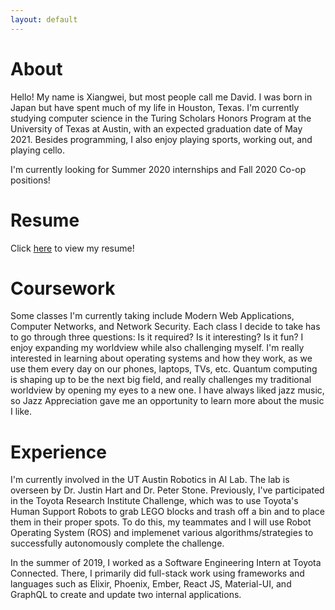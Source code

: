 ```yaml
---
layout: default
---
```

# About
Hello! My name is Xiangwei, but most people call me David. I was born in Japan but have spent much of my life in Houston, Texas. I'm currently studying
computer science in the Turing Scholars Honors Program at the University of Texas at Austin, with an expected graduation date of May 2021. Besides programming,
I also enjoy playing sports, working out, and playing cello.

I'm currently looking for Summer 2020 internships and Fall 2020 Co-op positions!

# Resume
Click [here](resume.pdf) to view my resume!

# Coursework
Some classes I'm currently taking include Modern Web Applications, Computer Networks, and Network Security. Each class I decide to take has to go
through three questions: Is it required? Is it interesting? Is it fun? I enjoy expanding my worldview while also challenging myself. I'm really interested in
learning about operating systems and how they work, as we use them every day on our phones, laptops, TVs, etc. Quantum computing is shaping up to be the next
big field, and really challenges my traditional worldview by opening my eyes to a new one. I have always liked jazz music, so Jazz Appreciation gave me an
opportunity to learn more about the music I like.

# Experience
I'm currently involved in the UT Austin Robotics in AI Lab. The lab is overseen by Dr.
Justin Hart and Dr. Peter Stone. Previously, I've participated in the Toyota Research Institute Challenge, which was to use Toyota's Human Support Robots to grab
LEGO blocks and trash off a bin and to place them in their proper spots. To do this, my teammates and I will use Robot Operating System (ROS) and implemenet
various algorithms/strategies to successfully autonomously complete the challenge.

In the summer of 2019, I worked as a Software Engineering Intern at Toyota Connected. There, I primarily did full-stack work using frameworks and languages
such as Elixir, Phoenix, Ember, React JS, Material-UI, and GraphQL to create and update two internal applications. 


